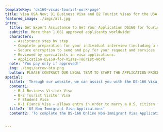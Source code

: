 ```yaml
---
templateKey: 'ds160-visas-tourist-work-page'
title: Visa USA Now; B1 Business Visa and B2 Tourist Visas for the USA
featured_image: ./imgs/all.jpg
intro:
  title: Get Expert Assistance to Get Your Application DS160 for Tourist / Work Visa
  subtitle: More than 1,061 approved applicants worldwide!
  characters:
    - Assistance step by step.
    - Complete preparation for your individual interview (including a simulated interview)
    - Secure encryption to send and pay for your request and services
    - Reviewed by specialists in visa applications.
    - Application-DS160-for-Visas-Tourist-Work
  note: 'You pay only if approved!'
  img: ./imgs/arrow-btn.png
  button: PLEASE CONTRACT OUR LEGAL TEAM TO START THE APPLICATION PROCESS
special:
  title1: 'Through our website, we can assist you with the DS-160 Visa Application  for: '
  content1:
    - B-1 Business Visitor Visa
    - B-2 Tourist Visitor Visa
    - F Student Visa
    - K-1 Fiancé Visa – allows entry in order to marry a U.S. citizen fiancé
  title2: 'US Non-Immigrant Visa Applications'
  content2: 'To complete the DS-160 Online Non-Immigrant Visa Application form, you will need to answer a number of questions about yourself and your planned visit to the United States. After the form is completed, you will be invited to attend an interview at your local US consular office.'


---
```

